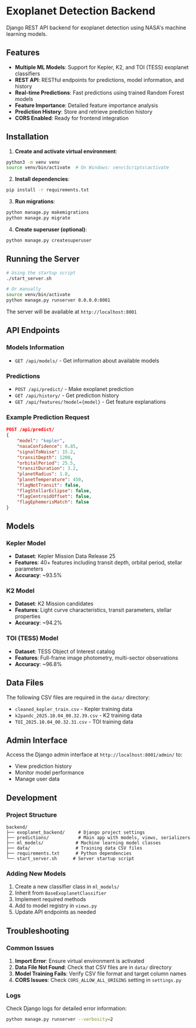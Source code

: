 # Exoplanet Detection Backend

Django REST API backend for exoplanet detection using NASA's machine learning models.

## Features

- **Multiple ML Models**: Support for Kepler, K2, and TOI (TESS) exoplanet classifiers
- **REST API**: RESTful endpoints for predictions, model information, and history
- **Real-time Predictions**: Fast predictions using trained Random Forest models
- **Feature Importance**: Detailed feature importance analysis
- **Prediction History**: Store and retrieve prediction history
- **CORS Enabled**: Ready for frontend integration

## Installation

1. **Create and activate virtual environment**:
```bash
python3 -m venv venv
source venv/bin/activate  # On Windows: venv\Scripts\activate
```

2. **Install dependencies**:
```bash
pip install -r requirements.txt
```

3. **Run migrations**:
```bash
python manage.py makemigrations
python manage.py migrate
```

4. **Create superuser (optional)**:
```bash
python manage.py createsuperuser
```

## Running the Server

```bash
# Using the startup script
./start_server.sh

# Or manually
source venv/bin/activate
python manage.py runserver 0.0.0.0:8001
```

The server will be available at `http://localhost:8001`

## API Endpoints

### Models Information
- `GET /api/models/` - Get information about available models

### Predictions
- `POST /api/predict/` - Make exoplanet prediction
- `GET /api/history/` - Get prediction history
- `GET /api/features/?model={model}` - Get feature explanations

### Example Prediction Request
```json
POST /api/predict/
{
    "model": "kepler",
    "nasaConfidence": 0.85,
    "signalToNoise": 15.2,
    "transitDepth": 1200,
    "orbitalPeriod": 25.5,
    "transitDuration": 3.2,
    "planetRadius": 1.8,
    "planetTemperature": 450,
    "flagNotTransit": false,
    "flagStellarEclipse": false,
    "flagCentroidOffset": false,
    "flagEphemerisMatch": false
}
```

## Models

### Kepler Model
- **Dataset**: Kepler Mission Data Release 25
- **Features**: 40+ features including transit depth, orbital period, stellar parameters
- **Accuracy**: ~93.5%

### K2 Model
- **Dataset**: K2 Mission candidates
- **Features**: Light curve characteristics, transit parameters, stellar properties
- **Accuracy**: ~94.2%

### TOI (TESS) Model
- **Dataset**: TESS Object of Interest catalog
- **Features**: Full-frame image photometry, multi-sector observations
- **Accuracy**: ~96.8%

## Data Files

The following CSV files are required in the `data/` directory:
- `cleaned_kepler_train.csv` - Kepler training data
- `k2pandc_2025.10.04_00.32.39.csv` - K2 training data
- `TOI_2025.10.04_00.32.31.csv` - TOI training data

## Admin Interface

Access the Django admin interface at `http://localhost:8001/admin/` to:
- View prediction history
- Monitor model performance
- Manage user data

## Development

### Project Structure
```
backend/
├── exoplanet_backend/     # Django project settings
├── predictions/           # Main app with models, views, serializers
├── ml_models/            # Machine learning model classes
├── data/                 # Training data CSV files
├── requirements.txt      # Python dependencies
└── start_server.sh      # Server startup script
```

### Adding New Models

1. Create a new classifier class in `ml_models/`
2. Inherit from `BaseExoplanetClassifier`
3. Implement required methods
4. Add to model registry in `views.py`
5. Update API endpoints as needed

## Troubleshooting

### Common Issues

1. **Import Error**: Ensure virtual environment is activated
2. **Data File Not Found**: Check that CSV files are in `data/` directory
3. **Model Training Fails**: Verify CSV file format and target column names
4. **CORS Issues**: Check `CORS_ALLOW_ALL_ORIGINS` setting in `settings.py`

### Logs

Check Django logs for detailed error information:
```bash
python manage.py runserver --verbosity=2
```

